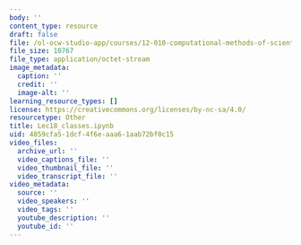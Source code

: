 ```yaml
---
body: ''
content_type: resource
draft: false
file: /ol-ocw-studio-app/courses/12-010-computational-methods-of-scientific-programming-fall-2024/lec18_classes.ipynb
file_size: 10767
file_type: application/octet-stream
image_metadata:
  caption: ''
  credit: ''
  image-alt: ''
learning_resource_types: []
license: https://creativecommons.org/licenses/by-nc-sa/4.0/
resourcetype: Other
title: Lec18_classes.ipynb
uid: 4859cfa5-1dcf-4f6e-aaa6-1aab72bf0c15
video_files:
  archive_url: ''
  video_captions_file: ''
  video_thumbnail_file: ''
  video_transcript_file: ''
video_metadata:
  source: ''
  video_speakers: ''
  video_tags: ''
  youtube_description: ''
  youtube_id: ''
---
```

